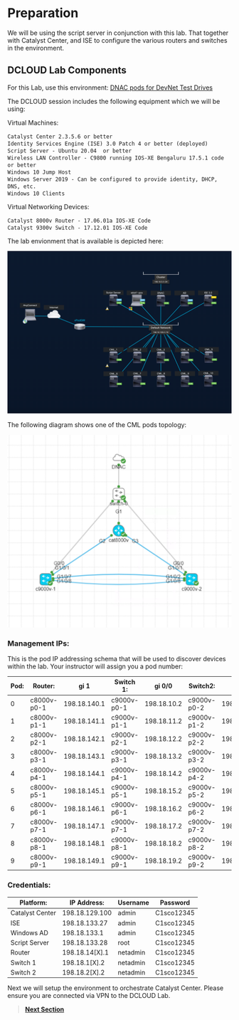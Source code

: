 # Preparation

We will be using the script server in conjunction with this lab. That together with Catalyst Center, and ISE to configure the various routers and switches in the environment.

## DCLOUD Lab Components

For this Lab, use this environment: [DNAC pods for DevNet Test Drives](https://tbv3-ui.ciscodcloud.com/edit/9uxy98sb1wresh3vrw60lfsa7)

The DCLOUD session includes the following equipment which we will be using:

Virtual Machines:

    Catalyst Center 2.3.5.6 or better
    Identity Services Engine (ISE) 3.0 Patch 4 or better (deployed)
    Script Server - Ubuntu 20.04  or better
    Wireless LAN Controller - C9800 running IOS-XE Bengaluru 17.5.1 code or better
    Windows 10 Jump Host 
    Windows Server 2019 - Can be configured to provide identity, DHCP, DNS, etc.
    Windows 10 Clients

Virtual Networking Devices:

    Catalyst 8000v Router - 17.06.01a IOS-XE Code
    Catalyst 9300v Switch - 17.12.01 IOS-XE Code 

The lab envionment that is available is depicted here:

![DCLOUD LAB TOPOLOGY](../assets/DCLOUD_Topology_A.png?raw=true)

The following diagram shows one of the CML pods topology:

![DCLOUD CML POD TOPOLOGY](../assets/DCLOUD_Topology_B.png?raw=true)

### Management IPs:

This is the pod IP addressing schema that will be used to discover devices within the lab.
Your instructor will assign you a pod number:

| Pod: | Router:     | gi 1         | Switch 1:   | gi 0/0      | Switch2:    | gi 0/0      |
|------|-------------|--------------|-------------|-------------|-------------|-------------|
| 0    | c8000v-p0-1 | 198.18.140.1 | c9000v-p0-1 | 198.18.10.2 | c9000v-p0-2 | 198.18.20.2 |
| 1    | c8000v-p1-1 | 198.18.141.1 | c9000v-p1-1 | 198.18.11.2 | c9000v-p1-2 | 198.18.21.2 |
| 2    | c8000v-p2-1 | 198.18.142.1 | c9000v-p2-1 | 198.18.12.2 | c9000v-p2-2 | 198.18.22.2 |
| 3    | c8000v-p3-1 | 198.18.143.1 | c9000v-p3-1 | 198.18.13.2 | c9000v-p3-2 | 198.18.23.2 |
| 4    | c8000v-p4-1 | 198.18.144.1 | c9000v-p4-1 | 198.18.14.2 | c9000v-p4-2 | 198.18.24.2 |
| 5    | c8000v-p5-1 | 198.18.145.1 | c9000v-p5-1 | 198.18.15.2 | c9000v-p5-2 | 198.18.25.2 |
| 6    | c8000v-p6-1 | 198.18.146.1 | c9000v-p6-1 | 198.18.16.2 | c9000v-p6-2 | 198.18.26.2 |
| 7    | c8000v-p7-1 | 198.18.147.1 | c9000v-p7-1 | 198.18.17.2 | c9000v-p7-2 | 198.18.27.2 |
| 8    | c8000v-p8-1 | 198.18.148.1 | c9000v-p8-1 | 198.18.18.2 | c9000v-p8-2 | 198.18.28.2 |
| 9    | c8000v-p9-1 | 198.18.149.1 | c9000v-p9-1 | 198.18.19.2 | c9000v-p9-2 | 198.18.29.2 |

### Credentials:

| Platform:       | IP Address:    | Username | Password   | 
|-----------------|----------------|----------|------------|
| Catalyst Center | 198.18.129.100 | admin    | C1sco12345 |
| ISE             | 198.18.133.27  | admin    | C1sco12345 |
| Windows AD      | 198.18.133.1   | admin    | C1sco12345 |
| Script Server   | 198.18.133.28  | root     | C1sco12345 |
| Router          | 198.18.14[X].1 | netadmin | C1sco12345 |
| Switch 1        | 198.18.1[X].2  | netadmin | C1sco12345 |
| Switch 2        | 198.18.2[X].2  | netadmin | C1sco12345 |

Next we will setup the environment to orchestrate Catalyst Center. Please ensure you are connected via VPN to the DCLOUD Lab.

> [**Next Section**](./03-integration.md)